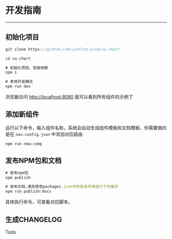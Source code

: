# 开发指南

----

## 初始化项目

```js
git clone https://github.com/icefire-plum/vu-chart

cd vu-chart

# 初始化项目、安装依赖
npm i

# 本地开发模式
npm run dev

```

浏览器访问 [http://localhost:8080](http://localhost:8080) 就可以看到所有组件的示例了

## 添加新组件
运行以下命令，输入组件名称，系统会自动生成组件模板和文档模板，你需要做的是在 `nav.config.json` 中添加对应路由
```
npm run new:comp
```


## 发布NPM包和文档
```js
# 发布npm包
npm publish

# 发布文档,请先修改packages.json中的版本号再进行下列操作
npm run publish:docs
```
具体执行命令，可查看对应脚本。

## 生成CHANGELOG
Todo
